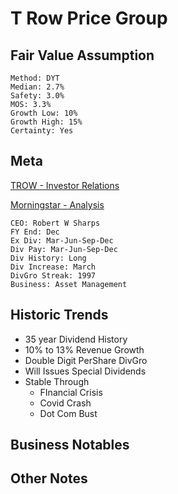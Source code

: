 # T Row Price Group
## Fair Value Assumption

```
Method: DYT
Median: 2.7%
Safety: 3.0%
MOS: 3.3%
Growth Low: 10%
Growth High: 15%
Certainty: Yes
```


## Meta
[TROW - Investor Relations](https://troweprice.gcs-web.com/financial-information/annual-reports)

[Morningstar - Analysis](https://www.morningstar.com/stocks/xnas/trow/analysis)

~~~
CEO: Robert W Sharps
FY End: Dec
Ex Div: Mar-Jun-Sep-Dec
Div Pay: Mar-Jun-Sep-Dec
Div History: Long
Div Increase: March
DivGro Streak: 1997
Business: Asset Management
~~~

## Historic Trends
- 35 year Dividend History
- 10% to 13% Revenue Growth
- Double Digit PerShare DivGro
- Will Issues Special Dividends
- Stable Through
	- FInancial Crisis
	- Covid Crash
	- Dot Com Bust

## Business Notables
## Other Notes


